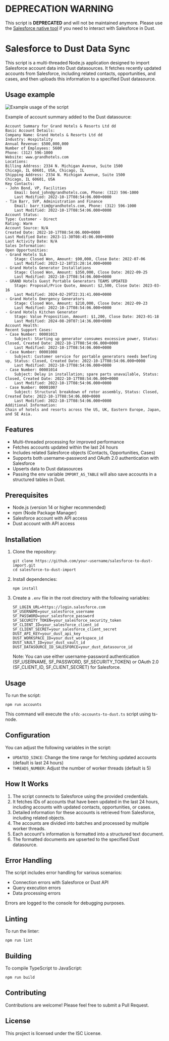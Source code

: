 # DEPRECATION WARNING

This script is **DEPRECATED** and will not be maintained anymore.
Please use the [Salesforce native tool](https://docs.dust.tt/docs/salesforce) if you need to interact with Salesforce in Dust.

# Salesforce to Dust Data Sync

This script is a multi-threaded Node.js application designed to import Salesforce account data into Dust datasources. It fetches recently updated accounts from Salesforce, including related contacts, opportunities, and cases, and then uploads this information to a specified Dust datasource.

## Usage example

![Example usage of the script](https://i.ibb.co/rtfTyjH/Screenshot-2024-08-20-at-12-00-24.png)

Example of account summary added to the Dust datasource:

```
Account Summary for Grand Hotels & Resorts Ltd dd
Basic Account Details:
Company Name: Grand Hotels & Resorts Ltd dd
Industry: Hospitality
Annual Revenue: $500,000,000
Number of Employees: 5600
Phone: (312) 596-1000
Website: www.grandhotels.com
Locations:
Billing Address: 2334 N. Michigan Avenue, Suite 1500
Chicago, IL 60601, USA, Chicago, IL
Shipping Address: 2334 N. Michigan Avenue, Suite 1500
Chicago, IL 60601, USA
Key Contacts:
- John Bond, VP, Facilities
    Email: bond_john@grandhotels.com, Phone: (312) 596-1000
    Last Modified: 2022-10-17T08:54:06.000+0000
- Tim Barr, SVP, Administration and Finance
    Email: barr_tim@grandhotels.com, Phone: (312) 596-1000
    Last Modified: 2022-10-17T08:54:06.000+0000
Account Status:
Type: Customer - Direct
Rating: Warm
Account Source: N/A
Created Date: 2022-10-17T08:54:06.000+0000
Last Modified Date: 2023-11-30T08:45:06.000+0000
Last Activity Date: N/A
Sales Information:
Open Opportunities:
- Grand Hotels SLA
    Stage: Closed Won, Amount: $90,000, Close Date: 2022-07-06
    Last Modified: 2023-12-18T15:28:14.000+0000
- Grand Hotels Generator Installations
    Stage: Closed Won, Amount: $350,000, Close Date: 2022-09-25
    Last Modified: 2022-10-17T08:54:06.000+0000
- GRAND Hotels Guest Portable Generators TEAMS UPDATED
    Stage: Proposal/Price Quote, Amount: $2,500, Close Date: 2023-03-16
    Last Modified: 2024-02-29T22:31:41.000+0000
- Grand Hotels Emergency Generators
    Stage: Closed Won, Amount: $210,000, Close Date: 2022-09-23
    Last Modified: 2022-10-17T08:54:06.000+0000
- Grand Hotels Kitchen Generator
    Stage: Value Proposition, Amount: $1,200, Close Date: 2023-01-18
    Last Modified: 2024-08-20T07:14:36.000+0000
Account Health:
Recent Support Cases:
- Case Number: 00001013
    Subject: Starting up generator consumes excessive power, Status: Closed, Created Date: 2022-10-17T08:54:06.000+0000
    Last Modified: 2022-10-17T08:54:06.000+0000
- Case Number: 00001008
    Subject: Customer service for portable generators needs beefing up, Status: Closed, Created Date: 2022-10-17T08:54:06.000+0000
    Last Modified: 2022-10-17T08:54:06.000+0000
- Case Number: 00001014
    Subject: Delay in installation; spare parts unavailable, Status: Closed, Created Date: 2022-10-17T08:54:06.000+0000
    Last Modified: 2022-10-17T08:54:06.000+0000
- Case Number: 00001007
    Subject: Structural breakdown of rotor assembly, Status: Closed, Created Date: 2022-10-17T08:54:06.000+0000
    Last Modified: 2022-10-17T08:54:06.000+0000
Additional Information:
Chain of hotels and resorts across the US, UK, Eastern Europe, Japan, and SE Asia.
```

## Features

- Multi-threaded processing for improved performance
- Fetches accounts updated within the last 24 hours
- Includes related Salesforce objects (Contacts, Opportunities, Cases)
- Supports both username-password and OAuth 2.0 authentication with Salesforce
- Upserts data to Dust datasources
- Passing the env variable `IMPORT_AS_TABLE` will also save accounts in a structured tables in Dust.

## Prerequisites

- Node.js (version 14 or higher recommended)
- npm (Node Package Manager)
- Salesforce account with API access
- Dust account with API access

## Installation

1. Clone the repository:

   ```
   git clone https://github.com/your-username/salesforce-to-dust-import.git
   cd salesforce-to-dust-import
   ```

2. Install dependencies:

   ```
   npm install
   ```

3. Create a `.env` file in the root directory with the following variables:

   ```
   SF_LOGIN_URL=https://login.salesforce.com
   SF_USERNAME=your_salesforce_username
   SF_PASSWORD=your_salesforce_password
   SF_SECURITY_TOKEN=your_salesforce_security_token
   SF_CLIENT_ID=your_salesforce_client_id
   SF_CLIENT_SECRET=your_salesforce_client_secret
   DUST_API_KEY=your_dust_api_key
   DUST_WORKSPACE_ID=your_dust_workspace_id
   DUST_VAULT_ID=your_dust_vault_id
   DUST_DATASOURCE_ID_SALESFORCE=your_dust_datasource_id
   ```

   Note: You can use either username-password authentication (SF_USERNAME, SF_PASSWORD, SF_SECURITY_TOKEN) or OAuth 2.0 (SF_CLIENT_ID, SF_CLIENT_SECRET) for Salesforce.

## Usage

To run the script:

```
npm run accounts
```

This command will execute the `sfdc-accounts-to-dust.ts` script using ts-node.

## Configuration

You can adjust the following variables in the script:

- `UPDATED_SINCE`: Change the time range for fetching updated accounts (default is last 24 hours)
- `THREADS_NUMBER`: Adjust the number of worker threads (default is 5)

## How It Works

1. The script connects to Salesforce using the provided credentials.
2. It fetches IDs of accounts that have been updated in the last 24 hours, including accounts with updated contacts, opportunities, or cases.
3. Detailed information for these accounts is retrieved from Salesforce, including related objects.
4. The accounts are divided into batches and processed by multiple worker threads.
5. Each account's information is formatted into a structured text document.
6. The formatted documents are upserted to the specified Dust datasource.

## Error Handling

The script includes error handling for various scenarios:

- Connection errors with Salesforce or Dust API
- Query execution errors
- Data processing errors

Errors are logged to the console for debugging purposes.

## Linting

To run the linter:

```
npm run lint
```

## Building

To compile TypeScript to JavaScript:

```
npm run build
```

## Contributing

Contributions are welcome! Please feel free to submit a Pull Request.

## License

This project is licensed under the ISC License.
